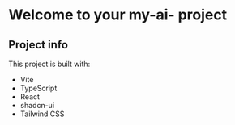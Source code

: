 # Welcome to your my-ai- project

## Project info
This project is built with:

- Vite
- TypeScript
- React
- shadcn-ui
- Tailwind CSS
